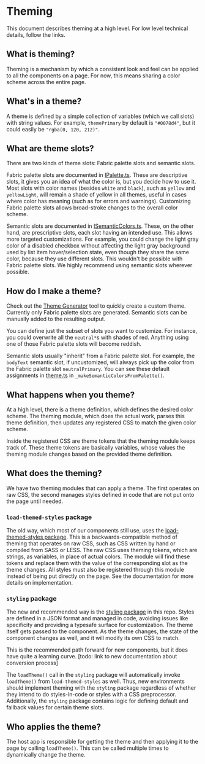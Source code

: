 # Theming

This document describes theming at a high level. For low level technical details, follow the links.


## What is theming?

Theming is a mechanism by which a consistent look and feel can be applied to all the components on a page. For now, this means sharing a color scheme across the entire page.


## What's in a theme?
A theme is defined by a simple collection of variables (which we call slots) with string values.
For example, `themePrimary` by default is `"#0078d4"`, but it could easily be `"rgba(0, 120, 212)"`.


## What are theme slots?

There are two kinds of theme slots: Fabric palette slots and semantic slots.

Fabric palette slots are documented in [IPalette.ts](https://github.com/OfficeDev/office-ui-fabric-react/blob/master/packages/styling/src/interfaces/IPalette.ts).
These are descriptive slots, it gives you an idea of what the color is, but you decide how to use it.
Most slots with color names (besides `white` and `black`), such as `yellow` and `yellowLight`, will remain a shade of yellow in all themes, useful in cases where color has meaning (such as for errors and warnings).
Customizing Fabric palette slots allows broad-stroke changes to the overall color scheme.

Semantic slots are documented in [ISemanticColors.ts](https://github.com/OfficeDev/office-ui-fabric-react/blob/master/packages/styling/src/interfaces/ISemanticColors.ts).
These, on the other hand, are prescriptive slots, each slot having an intended use.
This allows more targeted customizations.
For example, you could change the light gray color of a disabled checkbox without affecting the light gray background used by list item hover/selection state, even though they share the same color, because they use different slots.
This wouldn't be possible with Fabric palette slots.
We highly recommend using semantic slots wherever possible.


## How do I make a theme?

Check out the [Theme Generator](https://developer.microsoft.com/en-us/fabric#/styles/themegenerator) tool to quickly create a custom theme.
Currently only Fabric palette slots are generated. Semantic slots can be manually added to the resulting output.

You can define just the subset of slots you want to customize.
For instance, you could overwrite all the `neutral*`s with shades of red.
Anything using one of those Fabric palette slots will become reddish.

Semantic slots usually "inherit" from a Fabric palette slot.
For example, the `bodyText` semantic slot, if uncustomized, will always pick up the color from the Fabric palette slot `neutralPrimary`.
You can see these default assignments in [theme.ts](https://github.com/OfficeDev/office-ui-fabric-react/blob/master/packages/styling/src/styles/theme.ts) in `_makeSemanticColorsFromPalette()`.


## What happens when you theme?

At a high level, there is a theme definition, which defines the desired color scheme. The theming module, which does the actual work, parses this theme definition, then updates any registered CSS to match the given color scheme.

Inside the registered CSS are theme tokens that the theming module keeps track of. These theme tokens are basically variables, whose values the theming module changes based on the provided theme definition.


## What does the theming?

We have two theming modules that can apply a theme.
The first operates on raw CSS, the second manages styles defined in code that are not put onto the page until needed.

### `load-themed-styles` package

The old way, which most of our components still use, uses the [load-themed-styles package](https://github.com/Microsoft/web-build-tools/tree/292582a72afbcff6409c89bfb258ca6fa65f27b3/libraries/load-themed-styles).
This is a backwards-compatible method of theming that operates on raw CSS, such as CSS written by hand or compiled from SASS or LESS.
The raw CSS uses theming tokens, which are strings, as variables, in place of actual colors.
The module will find these tokens and replace them with the value of the corresponding slot as the theme changes.
All styles must also be registered through this module instead of being put directly on the page.
See the documentation for more details on implementation.

### `styling` package
The new and recommended way is the [styling package](https://github.com/OfficeDev/office-ui-fabric-react/tree/master/packages/styling) in this repo.
Styles are defined in a JSON format and managed in code, avoiding issues like specificity and providing a typesafe surface for customization.
The theme itself gets passed to the component. As the theme changes, the state of the component changes as well, and it will modify its own CSS to match.

This is the recommended path forward for new components, but it does have quite a learning curve.
[todo: link to new documentation about conversion process]

The `loadTheme()` call in the `styling` package will automatically invoke `loadTheme()` from `load-themed-styles` as well.
Thus, new environments should implement theming with the `styling` package regardless of whether they intend to do styles-in-code or styles with a CSS preprocessor.
Additionally, the `styling` package contains logic for defining default and fallback values for certain theme slots.


## Who applies the theme?

The host app is responsible for getting the theme and then applying it to the page by calling `loadTheme()`.
This can be called multiple times to dynamically change the theme.


